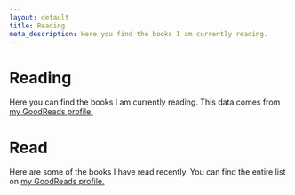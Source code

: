```yaml
---
layout: default
title: Reading
meta_description: Here you find the books I am currently reading.
---
```


<div class="flex-center reading-page">
	<h1>Reading</h1>
	<p>Here you can find the books I am currently reading. This data comes from <a href="https://www.goodreads.com/user/show/39733988-bruno">my GoodReads profile.</a></p>
  <div id="reading-list" class="book-list">
    <div class="spinner"></div>
  </div>
  <h1>Read</h1>
	<p>Here are some of the books I have read recently. You can find the entire list on <a href="https://www.goodreads.com/user/show/39733988-bruno">my GoodReads profile.</a> </p>
  <div id="read-list" class="book-list">
    <div class="spinner"></div>
  </div>
</div>